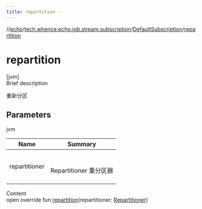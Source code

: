 ```yaml
---
title: repartition -
---
```

//[echo](../../index.md)/[tech.whence.echo.job.stream.subscription](../index.md)/[DefaultSubscription](index.md)/[repartition](repartition.md)



# repartition  
[jvm]  
Brief description  


重新分区



## Parameters  
  
jvm  
  
|  Name|  Summary| 
|---|---|
| repartitioner| <br><br>Repartitioner 重分区器<br><br>
  
  
Content  
open override fun [repartition](repartition.md)(repartitioner: [Repartitioner](../-repartitioner/index.md))  



